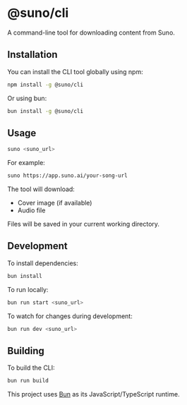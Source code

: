 # @suno/cli

A command-line tool for downloading content from Suno.

## Installation

You can install the CLI tool globally using npm:

```bash
npm install -g @suno/cli
```

Or using bun:

```bash
bun install -g @suno/cli
```

## Usage

```bash
suno <suno_url>
```

For example:
```bash
suno https://app.suno.ai/your-song-url
```

The tool will download:
- Cover image (if available)
- Audio file

Files will be saved in your current working directory.

## Development

To install dependencies:

```bash
bun install
```

To run locally:

```bash
bun run start <suno_url>
```

To watch for changes during development:

```bash
bun run dev <suno_url>
```

## Building

To build the CLI:

```bash
bun run build
```

This project uses [Bun](https://bun.sh) as its JavaScript/TypeScript runtime.
